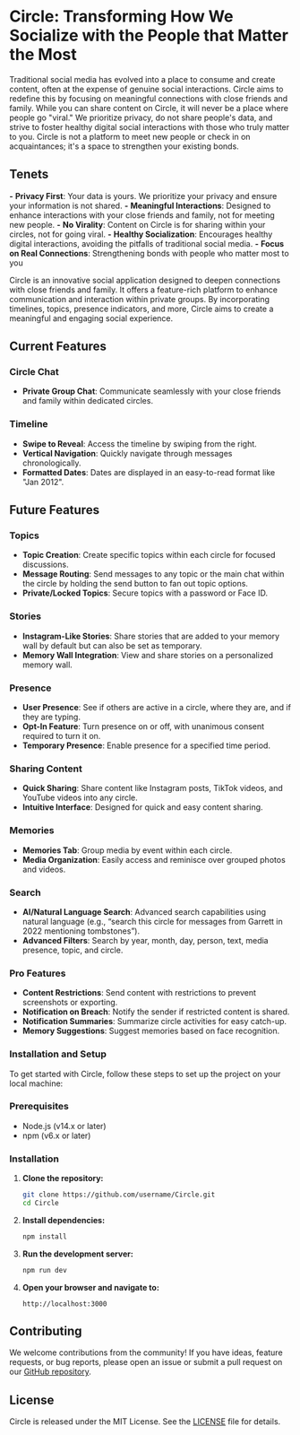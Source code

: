 # Circle: Transforming How We Socialize with the People that Matter the Most

Traditional social media has evolved into a place to consume and create content, often at the expense of genuine social interactions. Circle aims to redefine this by focusing on meaningful connections with close friends and family. While you can share content on Circle, it will never be a place where people go "viral." We prioritize privacy, do not share people's data, and strive to foster healthy digital social interactions with those who truly matter to you. Circle is not a platform to meet new people or check in on acquaintances; it's a space to strengthen your existing bonds.

## Tenets

**-** ****Privacy First****: Your data is yours. We prioritize your privacy and ensure your information is not shared.
**-** ****Meaningful Interactions****: Designed to enhance interactions with your close friends and family, not for meeting new people.
**-** ****No Virality****: Content on Circle is for sharing within your circles, not for going viral.
**-** ****Healthy Socialization****: Encourages healthy digital interactions, avoiding the pitfalls of traditional social media.
**-** ****Focus on Real Connections****: Strengthening bonds with people who matter most to you

Circle is an innovative social application designed to deepen connections with close friends and family. It offers a feature-rich platform to enhance communication and interaction within private groups. By incorporating timelines, topics, presence indicators, and more, Circle aims to create a meaningful and engaging social experience.

## Current Features

### Circle Chat

- **Private Group Chat**: Communicate seamlessly with your close friends and family within dedicated circles.

### Timeline

- **Swipe to Reveal**: Access the timeline by swiping from the right.
- **Vertical Navigation**: Quickly navigate through messages chronologically.
- **Formatted Dates**: Dates are displayed in an easy-to-read format like "Jan 2012".

## Future Features

### Topics

- **Topic Creation**: Create specific topics within each circle for focused discussions.
- **Message Routing**: Send messages to any topic or the main chat within the circle by holding the send button to fan out topic options.
- **Private/Locked Topics**: Secure topics with a password or Face ID.

### Stories

- **Instagram-Like Stories**: Share stories that are added to your memory wall by default but can also be set as temporary.
- **Memory Wall Integration**: View and share stories on a personalized memory wall.

### Presence

- **User Presence**: See if others are active in a circle, where they are, and if they are typing.
- **Opt-In Feature**: Turn presence on or off, with unanimous consent required to turn it on.
- **Temporary Presence**: Enable presence for a specified time period.

### Sharing Content

- **Quick Sharing**: Share content like Instagram posts, TikTok videos, and YouTube videos into any circle.
- **Intuitive Interface**: Designed for quick and easy content sharing.

### Memories

- **Memories Tab**: Group media by event within each circle.
- **Media Organization**: Easily access and reminisce over grouped photos and videos.

### Search

- **AI/Natural Language Search**: Advanced search capabilities using natural language (e.g., “search this circle for messages from Garrett in 2022 mentioning tombstones”).
- **Advanced Filters**: Search by year, month, day, person, text, media presence, topic, and circle.

### Pro Features

- **Content Restrictions**: Send content with restrictions to prevent screenshots or exporting.
- **Notification on Breach**: Notify the sender if restricted content is shared.
- **Notification Summaries**: Summarize circle activities for easy catch-up.
- **Memory Suggestions**: Suggest memories based on face recognition.

### Installation and Setup

To get started with Circle, follow these steps to set up the project on your local machine:

### Prerequisites

- Node.js (v14.x or later)
- npm (v6.x or later)

### Installation

1. **Clone the repository:**

   ```bash
   git clone https://github.com/username/Circle.git
   cd Circle
   ```
2. **Install dependencies:**

   ```bash
   npm install
   ```
3. **Run the development server:**

   ```bash
   npm run dev
   ```
4. **Open your browser and navigate to:**

   ```
   http://localhost:3000
   ```

## Contributing

We welcome contributions from the community! If you have ideas, feature requests, or bug reports, please open an issue or submit a pull request on our [GitHub repository](https://github.com/username/Circle).

## License

Circle is released under the MIT License. See the [LICENSE](https://github.com/username/Circle/blob/main/LICENSE) file for details.
